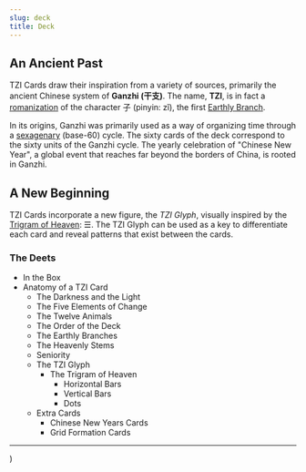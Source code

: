 ```yaml
---
slug: deck
title: Deck
---
```

## An Ancient Past

TZI Cards draw their inspiration from a variety of sources, primarily the ancient Chinese system of **Ganzhi (干支)**. The name, **TZI**, is in fact a [romanization](https://en.wikipedia.org/wiki/Romanization) of the character 子 (pinyin: zǐ), the first [Earthly Branch](earthly-branches).

In its origins, Ganzhi was primarily used as a way of organizing time through a [sexagenary](https://en.wikipedia.org/wiki/Sexagenary_cycle) (base-60) cycle. The sixty cards of the deck correspond to the sixty units of the Ganzhi cycle. The yearly celebration of "Chinese New Year", a global event that reaches far beyond the borders of China, is rooted in Ganzhi.

## A New Beginning
TZI Cards incorporate a new figure, the *TZI Glyph*, visually inspired by the [Trigram of Heaven](trigram): ☰. The TZI Glyph can be used as a key to differentiate each card and reveal patterns that exist between the cards.
      </p>
              <h3>The Deets</h3>
              <ul>
                <li>
                  <Link to="in-the-box">In the Box</Link>
                </li>
                <li>
                  <Link to="tzi-card">
                    Anatomy of a TZI Card
                  </Link>
                  <ul>
                    <li>
                      <Link to="polarity">
                        The Darkness and the Light
                      </Link>
                    </li>
                    <li>
                      <Link to="elements">
                        The Five Elements of Change
                      </Link>
                    </li>
                    <li>
                      <Link to="animals">
                        The Twelve Animals
                      </Link>
                    </li>
                    <li>
                      <Link to="seniority">
                        The Order of the Deck
                      </Link>
                    </li>
                    <li>
                      <Link to="earthly-branches">
                        The Earthly Branches
                      </Link>
                    </li>
                    <li>
                      <Link to="heavenly-stems">
                        The Heavenly Stems
                      </Link>
                    </li>
                    <li>
                      <Link to="seniority">
                        Seniority
                      </Link>
                    </li>
                    <li>
                      <Link to="tzi-glyph">
                        The TZI Glyph
                    </Link>
                      <ul>
                        <li>
                          <Link to="trigram">
                            The Trigram of Heaven
                        </Link>
                          <ul>
                            <li>Horizontal Bars</li>
                            <li>Vertical Bars</li>
                            <li>Dots</li>
                          </ul>
                        </li>
                      </ul>
                    </li>
                    <li>
                      Extra Cards
                    <ul>
                        <li>
                          Chinese New Years Cards
                      </li>
                        <li>
                          Grid Formation Cards
                      </li>
                      </ul>
                    </li>
                  </ul>
                </li>
              </ul>
        <hr />
      </Container>
    </Layout>
  )